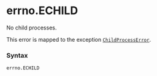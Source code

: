 # errno.ECHILD

No child processes.

This error is mapped to the exception [`ChildProcessError`](/exceptions/ChildProcessError.md).

### Syntax

```python
errno.ECHILD
```
